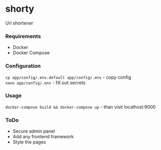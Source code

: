 # shorty
Url shortener

### Requirements
- Docker
- Docker Compose

### Configuration
`cp app/config/.env.default app/config/.env` - copy config<br/>
`nano app/config/.env` - fill out secrets

### Usage
`docker-compose build && docker-compose up` - than visit localhost:9000

### ToDo
- Secure admin panel
- Add any frontend framework
- Style the pages
